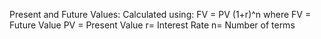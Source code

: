 Present and Future Values: 
Calculated using:
FV = PV (1+r)^n
where FV = Future Value 
      PV = Present Value 
      r= Interest Rate 
      n= Number of terms 

